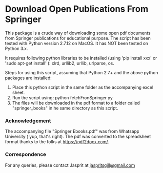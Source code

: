 # Download Open Publications From Springer
This package is a crude way of downloading some open pdf documents from Springer publications for educational purpose. The script has been tested with Python version 2.7.12 on MacOS. It has NOT been tested on Python 3.x.

It requires following python libraries to be installed (using 'pip install xxx' or 'sudo apt-get install' ):
xlrd, urllib2, urllib, urlparse, os.

Steps for using this script, assuming that Python 2.7+ and the above python packages are installed:
1. Place this python script in the same folder as the accompanying excel sheet.
2. Run the script using:
    python fetchFronSpringer.py
3. The files will be downloaded in the pdf format to a folder called "springer_books" in he same
    directory as this script.

### Acknowledgement
The accompanying file "Springer Ebooks.pdf" was from Whatsapp University ( yup, that's right). The pdf was converted to the spreadsheet format thanks to the folks at https://pdf2docx.com/.

### Correspondence
For any queries, please contact Jasprit at jaspritsgill@gmail.com
